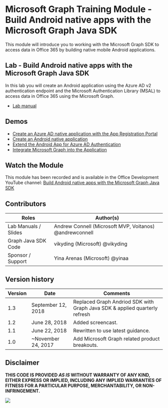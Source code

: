 # Microsoft Graph Training Module - Build Android native apps with the Microsoft Graph Java SDK

This module will introduce you to working with the Microsoft Graph SDK to access data in Office 365 by building native mobile Android applications.

## Lab - Build Android native apps with the Microsoft Graph Java SDK

In this lab you will create an Android application using the Azure AD v2 authentication endpoint and the Microsoft Authentication Library (MSAL) to access data in Office 365 using the Microsoft Graph.

* [Lab manual](./Lab.md)

## Demos

* [Create an Azure AD native application with the App Registration Portal](./Demos/01-arp-app)
* [Create an Android native application](./Demos/02-create-app)
* [Extend the Android App for Azure AD Authentication](./Demos/03-add-aad-auth)
* [Integrate Microsoft Graph into the Application](./Demos/04-add-msgraph)

## Watch the Module

This module has been recorded and is available in the Office Development YouTube channel: [Build Android native apps with the Microsoft Graph Java SDK](https://youtu.be/Yk0FMwXanck)

## Contributors

|        Roles         |                        Author(s)                        |
| -------------------- | ------------------------------------------------------- |
| Lab Manuals / Slides | Andrew Connell (Microsoft MVP, Voitanos) @andrewconnell |
| Graph Java SDK Code  | vikyding (Microsoft) @vikyding                          |
| Sponsor / Support    | Yina Arenas (Microsoft) @yinaa                          |

## Version history

| Version |        Date        |                                  Comments                                  |
| ------- | ------------------ | -------------------------------------------------------------------------- |
| 1.3     | September 12, 2018 | Replaced Graph Andriod SDK with Graph Java SDK & applied quarterly refresh |
| 1.2     | June 28, 2018      | Added screencast.                                                          |
| 1.1     | June 22, 2018      | Rewritten to use latest guidance.                                          |
| 1.0     | ~November 24, 2017 | Add Microsoft Graph related product breakouts.                             |

## Disclaimer

**THIS CODE IS PROVIDED *AS IS* WITHOUT WARRANTY OF ANY KIND, EITHER EXPRESS OR IMPLIED, INCLUDING ANY IMPLIED WARRANTIES OF FITNESS FOR A PARTICULAR PURPOSE, MERCHANTABILITY, OR NON-INFRINGEMENT.**

<img src="https://telemetry.sharepointpnp.com/msgraph-training-android" />